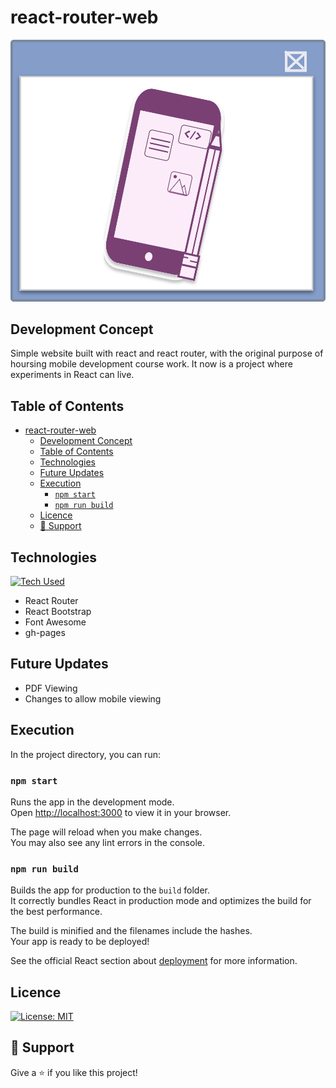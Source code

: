 # react-router-web

![Project Icon](./src/components/assets/blue-window-class.svg)

## Development Concept

Simple website built with react and react router, with the original purpose of hoursing mobile development course work. It now is a project where experiments in React can live. 

## Table of Contents

- [react-router-web](#react-router-web)
  - [Development Concept](#development-concept)
  - [Table of Contents](#table-of-contents)
  - [Technologies](#technologies)
  - [Future Updates](#future-updates)
  - [Execution](#execution)
    - [`npm start`](#npm-start)
    - [`npm run build`](#npm-run-build)
  - [Licence](#licence)
  - [🤝 Support](#-support)

## Technologies

[![Tech Used](https://skillicons.dev/icons?i=react)](https://skillicons.dev)

- React Router
- React Bootstrap
- Font Awesome
- gh-pages

## Future Updates

- PDF Viewing
- Changes to allow mobile viewing

## Execution

In the project directory, you can run:

### `npm start`

Runs the app in the development mode.\
Open [http://localhost:3000](http://localhost:3000) to view it in your browser.

The page will reload when you make changes.\
You may also see any lint errors in the console.

### `npm run build`

Builds the app for production to the `build` folder.\
It correctly bundles React in production mode and optimizes the build for the best performance.

The build is minified and the filenames include the hashes.\
Your app is ready to be deployed!

See the official React section about [deployment](https://facebook.github.io/create-react-app/docs/deployment) for more information.

## Licence

[![License: MIT](https://img.shields.io/badge/License-MIT-yellow.svg)](https://opensource.org/licenses/MIT)

## 🤝 Support

Give a ⭐️ if you like this project!
